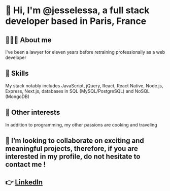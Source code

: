 # 👋 Hi, I'm @jesselessa, a full stack developer based in Paris, France

## 👩🏽‍💻 About me
I've been a lawyer for eleven years before retraining professionally as a web developer

## 🌱 Skills
My stack notably includes JavaScript, jQuery, React, React Native, Node.js, Express, Next.js, databases in SQL (MySQL/PostgreSQL) and NoSQL (MongoDB) 

## 💞️ Other interests
In addition to programming, my other passions are cooking and traveling

## 💼 I’m looking to collaborate on exciting and meaningful projects, therefore, if you are interested in my profile, do not hesitate to contact me !

## 👉 [LinkedIn](https://www.linkedin.com/in/jessica-elessa/)

